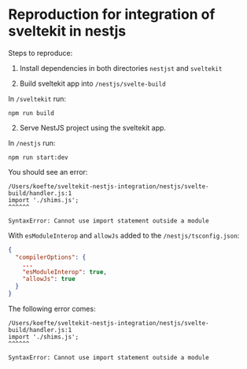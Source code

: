 # Reproduction for integration of sveltekit in nestjs

Steps to reproduce:

1. Install dependencies in both directories `nestjst` and `sveltekit`

2. Build sveltekit app into `/nestjs/svelte-build`

In `/sveltekit` run:

```
npm run build
```

2. Serve NestJS project using the sveltekit app.

In `/nestjs` run:

```
npm run start:dev
```

You should see an error:

```
/Users/koefte/sveltekit-nestjs-integration/nestjs/svelte-build/handler.js:1
import './shims.js';
^^^^^^

SyntaxError: Cannot use import statement outside a module
```

With `esModuleInterop` and `allowJs` added to the `/nestjs/tsconfig.json`:

```json
{
  "compilerOptions": {
    ...
    "esModuleInterop": true,
    "allowJs": true
  }
}
```

The following error comes:

```
/Users/koefte/sveltekit-nestjs-integration/nestjs/svelte-build/handler.js:1
import './shims.js';
^^^^^^

SyntaxError: Cannot use import statement outside a module
```
